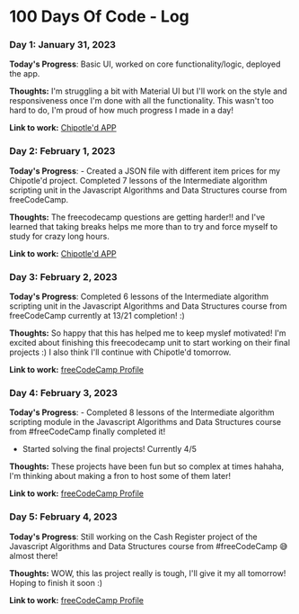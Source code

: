 # 100 Days Of Code - Log

### Day 1: January 31, 2023

**Today's Progress**: Basic UI, worked on core functionality/logic, deployed the app.

**Thoughts:** I'm struggling a bit with Material UI but I'll work on the style and responsiveness once I'm done with all the functionality. This wasn't too hard to do, I'm proud of how much progress I made in a day!

**Link to work:** [Chipotle'd APP](https://chipotled.netlify.app/)

### Day 2: February 1, 2023

**Today's Progress**: - Created a JSON file with different item prices for my Chipotle'd project. Completed 7 lessons of the Intermediate algorithm scripting unit in  the Javascript Algorithms and Data Structures course from freeCodeCamp.

**Thoughts:** The freecodecamp questions are getting harder!! and I've learned that taking breaks helps me more than to try and force myself to study for crazy long hours. 

**Link to work:** [Chipotle'd APP](https://chipotled.netlify.app/)

### Day 3: February 2, 2023

**Today's Progress**: Completed 6 lessons of the Intermediate algorithm scripting unit in  the Javascript Algorithms and Data Structures course from freeCodeCamp currently at 13/21 completion! :)

**Thoughts:** So happy that this has helped me to keep myslef motivated! I'm excited about finishing this freecodecamp unit to start working on their final projects :) I also think I'll continue with Chipotle'd tomorrow.

**Link to work:** [freeCodeCamp Profile](https://www.freecodecamp.org/JackiieM)

### Day 4: February 3, 2023

**Today's Progress**: -  Completed 8 lessons of the Intermediate algorithm scripting module in the Javascript Algorithms and Data Structures course from #freeCodeCamp finally completed it!

- Started solving the final projects! Currently 4/5

**Thoughts:** These projects have been fun but so complex at times hahaha, I'm thinking about making a fron to host some of them later!

**Link to work:** [freeCodeCamp Profile](https://www.freecodecamp.org/JackiieM)

### Day 5: February 4, 2023

**Today's Progress**: Still working on the Cash Register project of the Javascript Algorithms and Data Structures course from #freeCodeCamp 😅 almost there!

**Thoughts:** WOW, this las project really is tough, I'll give it my all tomorrow! Hoping to finish it soon :)

**Link to work:** [freeCodeCamp Profile](https://www.freecodecamp.org/JackiieM)
